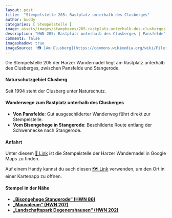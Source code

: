 ```yaml
---
layout: post
title:  "Stempelstelle 205: Rastplatz unterhalb des Clusberges"
author: buddy
categories: [ Stempelstelle ]
image: assets/images/stampboxes/205-rastplatz-unterhalb-des-clusberges.jpg
description: "HWN 205: Rastplatz unterhalb des Clusberges | Pansfelde"
comments: false
imageshadow: true
imageSource: '📷 [Am Clusberg](https://commons.wikimedia.org/wiki/File:Am_Clusberg.jpg) von <a href="//commons.wikimedia.org/wiki/User:B.Thomas95" title="User:B.Thomas95">Thomas Binder</a> unter Lizenz [CC BY-SA 4.0](https://creativecommons.org/licenses/by-sa/4.0)'
---
```


Die Stempelstelle 205 der Harzer Wandernadel liegt am Rastplatz unterhalb des Clusberges, zwischen Pansfelde und Stangerode. 

#### Naturschutzgebiet Clusberg

Seit 1994 steht der Clusberg unter Naturschutz. 

#### Wanderwege zum Rastplatz unterhalb des Clusberges

- **Von Pansfelde**: Gut ausgeschilderter Wanderweg führt direkt zur Stempelstelle.
- **Vom Bisongehege in Stangerode**: Beschilderte Route entlang der Schwennecke nach Stangerode. 

#### Anfahrt

Unter diesem [📍 Link](https://www.google.com/maps/dir/?api=1&origin=&destination=51.66342%2C%2011.30631) ist die Stempelstelle der Harzer Wandernadel in Google Maps zu finden.

<div class="android-only">
  Auf einem Handy kannst du auch diesen 
  <a href="geo:51.66342,11.30631">🗺️ Link</a> 
  verwenden, um den Ort in einer Kartenapp zu öffnen.
  <p></p>
</div>

#### Stempel in der Nähe

- [**„Bisongehege Stangerode“ (HWN 86)**](/stempelstelle-86-bisongehege)
- [**„Mausoleum“ (HWN 207)**](/stempelstelle-207-mausoleum)
- [**„Landschaftspark Degenershausen“ (HWN 202)**](/stempelstelle-202-landschaftspark-degenershausen)
